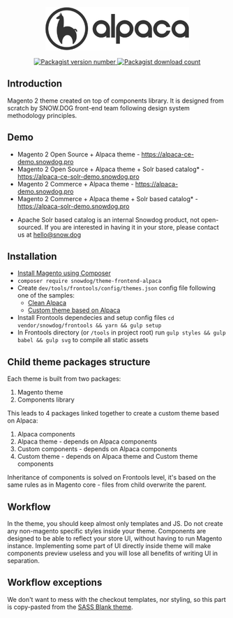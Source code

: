 <p align="center">
    <img src="docs/assets/logo.svg" alt="Alpaca logo" height="100" />
</p>

<p align="center">
    <a href="https://packagist.org/packages/snowdog/theme-frontend-alpaca" target="__blank">
        <img src="https://img.shields.io/packagist/v/snowdog/theme-frontend-alpaca.svg" alt="Packagist version number" />
    </a>
    <a href="https://packagist.org/packages/snowdog/theme-frontend-alpaca" target="__blank">
        <img src="https://img.shields.io/packagist/dt/snowdog/theme-frontend-alpaca.svg" alt="Packagist download count" />
    </a>
</p>

## Introduction
Magento 2 theme created on top of components library. It is designed from scratch by SNOW.DOG front-end team following design system methodology principles.

## Demo
- Magento 2 Open Source + Alpaca theme - https://alpaca-ce-demo.snowdog.pro
- Magento 2 Open Source + Alpaca theme + Solr based catalog* - https://alpaca-ce-solr-demo.snowdog.pro
- Magento 2 Commerce + Alpaca theme - https://alpaca-demo.snowdog.pro
- Magento 2 Commerce + Alpaca theme + Solr based catalog* - https://alpaca-solr-demo.snowdog.pro

* Apache Solr based catalog is an internal Snowdog product, not open-sourced. If you are interested in having it in your store, please contact us at hello@snow.dog

## Installation
- [Install Magento using Composer](https://devdocs.magento.com/guides/v2.2/install-gde/composer.html)
- `composer require snowdog/theme-frontend-alpaca`
- Create `dev/tools/frontools/config/themes.json` config file following one of the samples:
   - [Clean Alpaca](/docs/frontools/clean.json)
   - [Custom theme based on Alpaca](/docs/frontools/child.json)
- Install Frontools dependecies and setup config files `cd vendor/snowdog/frontools && yarn && gulp setup`
- In Frontools directory (or `/tools` in project root) run `gulp styles && gulp babel && gulp svg` to compile all static assets

## Child theme packages structure
Each theme is built from two packages:
1. Magento theme
2. Components library

This leads to 4 packages linked together to create a custom theme based on Alpaca:
1. Alpaca components
2. Alpaca theme - depends on Alpaca components
3. Custom components - depends on Alpaca components
4. Custom theme - depends on Alpaca theme and Custom theme components

Inheritance of components is solved on Frontools level, it's based on the same rules as in Magento core - files from child overwrite the parent.

## Workflow
In the theme, you should keep almost only templates and JS.
Do not create any non-magento specific styles inside your theme. Components are designed to be able to reflect your store UI, without having to run Magento instance. Implementing some part of UI directly inside theme will make components preview useless and you will lose all benefits of writing UI in separation.

## Workflow exceptions
We don't want to mess with the checkout templates, nor styling, so this part is copy-pasted from the [SASS Blank theme](https://github.com/SnowdogApps/magento2-theme-blank-sass).
